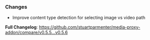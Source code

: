 ### Changes
* Improve content type detection for selecting image vs video path

**Full Changelog**: https://github.com/stuartparmenter/media-proxy-addon/compare/v0.5.5...v0.5.6